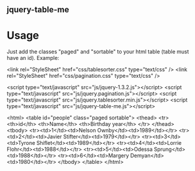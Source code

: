 ## jquery-table-me

# Usage
Just add the classes "paged" and "sortable" to your html table (table must have an id). Example:

&lt;link rel="StyleSheet" href="css/tablesorter.css" type="text/css" /&gt;
&lt;link rel="StyleSheet" href="css/pagination.css" type="text/css" /&gt;

&lt;script type="text/javascript" src="js/jquery-1.3.2.js"&gt;&lt;/script&gt;
&lt;script type="text/javascript" src="js/jquery.pagination.js"&gt;&lt;/script&gt;
&lt;script type="text/javascript" src="js/jquery.tablesorter.min.js"&gt;&lt;/script&gt;
&lt;script type="text/javascript" src="js/jquery-table-me.js"&gt;&lt;/script&gt;

&lt;html&gt;
&lt;table id="people" class="paged sortable"&gt;
	&lt;thead&gt;
		&lt;tr&gt;
			&lt;th&gt;id&lt;/th&gt;
			&lt;th&gt;Name&lt;/th&gt;
			&lt;th&gt;Birthday year&lt;/th&gt;
		&lt;/tr&gt;
	&lt;/thead&gt;
	&lt;tbody&gt;
		&lt;tr&gt;&lt;td&gt;1&lt;/td&gt;&lt;td&gt;Nelson Ownby&lt;/td&gt;&lt;td&gt;1989&lt;/td&gt;&lt;/tr&gt;
		&lt;tr&gt;&lt;td&gt;2&lt;/td&gt;&lt;td&gt;Javier Stifter&lt;/td&gt;&lt;td&gt;1979&lt;/td&gt;&lt;/tr&gt;
		&lt;tr&gt;&lt;td&gt;3&lt;/td&gt;&lt;td&gt;Tyrone Shiflet&lt;/td&gt;&lt;td&gt;1989&lt;/td&gt;&lt;/tr&gt;
		&lt;tr&gt;&lt;td&gt;4&lt;/td&gt;&lt;td&gt;Lorrie Flohr&lt;/td&gt;&lt;td&gt;1988&lt;/td&gt;&lt;/tr&gt;
		&lt;tr&gt;&lt;td&gt;5&lt;/td&gt;&lt;td&gt;Odessa Sprung&lt;/td&gt;&lt;td&gt;1988&lt;/td&gt;&lt;/tr&gt;
		&lt;tr&gt;&lt;td&gt;6&lt;/td&gt;&lt;td&gt;Margery Demyan&lt;/td&gt;&lt;td&gt;1980&lt;/td&gt;&lt;/tr&gt;
	&lt;/tbody&gt;
	&lt;/table&gt;
&lt;/html&gt;

